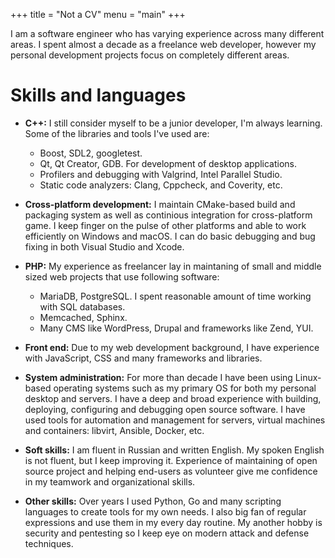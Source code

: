 +++
title = "Not a CV"
menu = "main"
+++

I am a software engineer who has varying experience across many different areas. I spent almost a decade as a freelance web developer, however my personal development projects focus on completely different areas.

# Skills and languages

* **C++:** I still consider myself to be a junior developer, I'm always learning. Some of the libraries and tools I've used are:

  * Boost, SDL2, googletest.
  * Qt, Qt Creator, GDB. For development of desktop applications.
  * Profilers and debugging with Valgrind, Intel Parallel Studio.
  * Static code analyzers: Clang, Cppcheck, and Coverity, etc.

* **Cross-platform development:** I maintain CMake-based build and packaging system as well as continious integration for cross-platform game. I keep finger on the pulse of other platforms and able to work efficiently on Windows and macOS. I can do basic debugging and bug fixing in both Visual Studio and Xcode.
* **PHP:** My experience as freelancer lay in maintaning of small and middle sized web projects that use following software:
  * MariaDB, PostgreSQL. I spent reasonable amount of time working with SQL databases.
  * Memcached, Sphinx.
  * Many CMS like WordPress, Drupal and frameworks like Zend, YUI.
* **Front end:** Due to my web development background, I have experience with JavaScript, CSS and many frameworks and libraries.
* **System administration:** For more than decade I have been using Linux-based operating systems such as my primary OS for both my personal desktop and servers. I have a deep and broad experience with building, deploying, configuring and debugging open source software. I have used tools for automation and management for servers, virtual machines and containers: libvirt, Ansible, Docker, etc.
* **Soft skills:** I am fluent in Russian and written English. My spoken English is not fluent, but I keep improving it. Experience of maintaining of open source project and helping end-users as volunteer give me  confidence in my teamwork and organizational skills.
* **Other skills:** Over years I used Python, Go and many scripting languages to create tools for my own needs. I also big fan of regular expressions and use them in my every day routine. My another hobby is security and pentesting so I keep eye on modern attack and defense techniques.